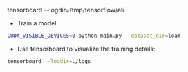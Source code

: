 tensorboard --logdir=/tmp/tensorflow/ali

- Train a model
```bash
CUDA_VISIBLE_DEVICES=0 python main.py --dataset_dir=loam
```

- Use tensorboard to visualize the training details:
```bash
tensorboard --logdir=./logs
```
